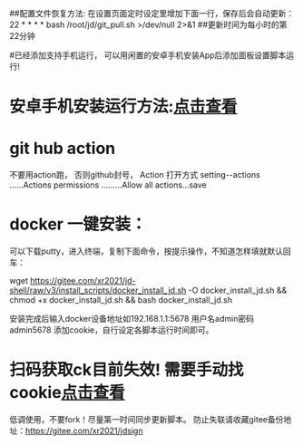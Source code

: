 
##配置文件恢复方法: 在设置页面定时设定里增加下面一行，保存后会自动更新：         
22 * * * * bash /root/jd/git_pull.sh >/dev/null 2>&1 
##更新时间为每小时的第22分钟 


#已经添加支持手机运行， 可以用闲置的安卓手机安装App后添加面板设置脚本运行!
# 安卓手机安装运行方法:[点击查看](https://github.com/hajiuhajiu/jdsign1112/blob/master/icon/Termux.md)



# git hub action
不要用action跑， 否则github封号，  Action 打开方式 setting--actions ......Actions permissions
.........Allow all actions...save 

# docker 一键安装：
可以下载putty，进入终端，复制下面命令，按提示操作，不知道怎样填就默认回车：

wget  https://gitee.com/xr2021/jd-shell/raw/v3/install_scripts/docker_install_jd.sh -O docker_install_jd.sh && chmod +x docker_install_jd.sh && bash docker_install_jd.sh

安装完成后输入docker设备地址如192.168.1.1:5678 用户名admin密码admin5678 添加cookie，自行设定各脚本运行时间即可。



# 扫码获取ck目前失效! 需要手动找cookie[点击查看](https://github.com/hajiuhajiu/scripts/blob/master/icon/GetJdCookie.md)  

低调使用，不要fork！尽量第一时间同步更新脚本。
防止失联请收藏gitee备份地址：https://gitee.com/xr2021/jdsign   

